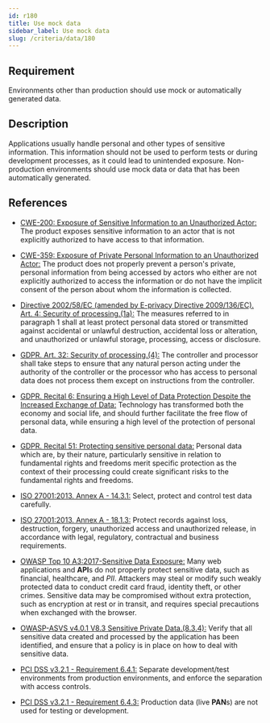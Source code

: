 ```yaml
---
id: r180
title: Use mock data
sidebar_label: Use mock data
slug: /criteria/data/180
---
```


## Requirement

Environments other than production should use mock
or automatically generated data.

## Description

Applications usually handle personal and other types of sensitive information.
This information should not be used to perform tests or during development
processes,
as it could lead to unintended exposure.
Non-production environments should use mock data or data that has been
automatically generated.

## References

- [CWE-200: Exposure of Sensitive Information to an Unauthorized Actor:](https://cwe.mitre.org/data/definitions/200.html)
The product exposes sensitive information to an actor that is not explicitly
authorized to have access to that information.

- [CWE-359: Exposure of Private Personal Information to an Unauthorized Actor:](https://cwe.mitre.org/data/definitions/359.html)
The product does not properly prevent a person's private, personal information
from being accessed by actors who either are not explicitly authorized to
access the information or do not have the implicit consent of the person about
whom the information is collected.

- [Directive 2002/58/EC (amended by E-privacy Directive 2009/136/EC). Art. 4: Security of processing.(1a):](https://eur-lex.europa.eu/legal-content/EN/TXT/PDF/?uri=CELEX:02002L0058-20091219)
The measures referred to in paragraph 1 shall at least protect personal data
stored or transmitted against accidental or unlawful destruction,
accidental loss or alteration,
and unauthorized or unlawful storage, processing, access or disclosure.

- [GDPR. Art. 32: Security of processing.(4):](https://gdpr-info.eu/art-32-gdpr/)
The controller and processor shall take steps to ensure that any natural person
acting under the authority of the controller or the processor who has access to
personal data does not process them except on instructions from the controller.

- [GDPR. Recital 6: Ensuring a High Level of Data Protection Despite the Increased Exchange of Data:](https://gdpr-info.eu/recitals/no-2/)
Technology has transformed both the economy and social life,
and should further facilitate the free flow of personal data,
while ensuring a high level of the protection of personal data.

- [GDPR. Recital 51: Protecting sensitive personal data:](https://gdpr-info.eu/recitals/no-51/)
Personal data which are, by their nature, particularly sensitive in relation to
fundamental rights and freedoms merit specific protection as the context of
their processing could create significant risks to the fundamental rights and
freedoms.

- [ISO 27001:2013. Annex A - 14.3.1:](https://www.iso.org/obp/ui/#iso:std:54534:en)
Select, protect and control test data carefully.

- [ISO 27001:2013. Annex A - 18.1.3:](https://www.iso.org/obp/ui/#iso:std:54534:en)
Protect records against loss, destruction, forgery, unauthorized access and
unauthorized release,
in accordance with legal, regulatory, contractual and business requirements.

- [OWASP Top 10 A3:2017-Sensitive Data Exposure:](https://owasp.org/www-project-top-ten/OWASP_Top_Ten_2017/Top_10-2017_A3-Sensitive_Data_Exposure)
Many web applications and **API**s do not properly protect sensitive data,
such as financial, healthcare, and *PII*.
Attackers may steal or modify such weakly protected data to conduct credit card
fraud, identity theft, or other crimes.
Sensitive data may be compromised without extra protection,
such as encryption at rest or in transit, and requires special precautions when
exchanged with the browser.

- [OWASP-ASVS v4.0.1 V8.3 Sensitive Private Data.(8.3.4):](https://owasp.org/www-project-application-security-verification-standard/)
Verify that all sensitive data created and processed by the application has
been identified,
and ensure that a policy is in place on how to deal with sensitive data.

- [PCI DSS v3.2.1 - Requirement 6.4.1:](https://www.pcisecuritystandards.org/documents/PCI_DSS_v3-2-1.pdf)
Separate development/test environments from production environments,
and enforce the separation with access controls.

- [PCI DSS v3.2.1 - Requirement 6.4.3:](https://www.pcisecuritystandards.org/documents/PCI_DSS_v3-2-1.pdf)
Production data (live **PAN**s) are not used for testing or development.
